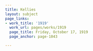 ```yaml
---
title: Kellies
layout: subject
page_links:
- work_title: '1919'
  work_url: pages/works/1919
  page_title: Friday, October 17, 1919
  page_anchor: page-1043

---
```


